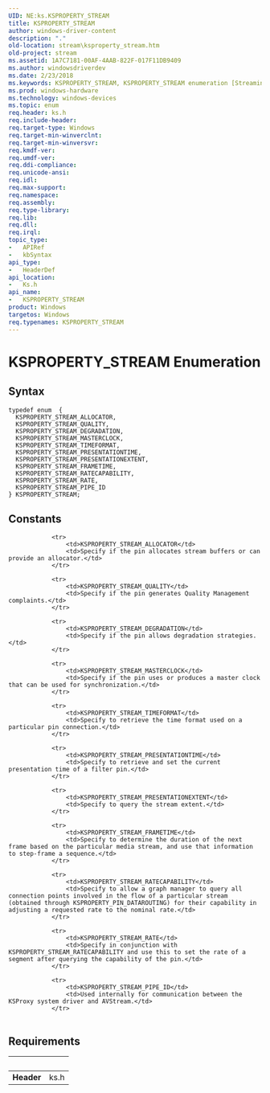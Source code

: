 ```yaml
---
UID: NE:ks.KSPROPERTY_STREAM
title: KSPROPERTY_STREAM
author: windows-driver-content
description: "."
old-location: stream\ksproperty_stream.htm
old-project: stream
ms.assetid: 1A7C7181-00AF-4AAB-822F-017F11DB9409
ms.author: windowsdriverdev
ms.date: 2/23/2018
ms.keywords: KSPROPERTY_STREAM, KSPROPERTY_STREAM enumeration [Streaming Media Devices], KSPROPERTY_STREAM_ALLOCATOR, KSPROPERTY_STREAM_DEGRADATION, KSPROPERTY_STREAM_FRAMETIME, KSPROPERTY_STREAM_MASTERCLOCK, KSPROPERTY_STREAM_PIPE_ID, KSPROPERTY_STREAM_PRESENTATIONEXTENT, KSPROPERTY_STREAM_PRESENTATIONTIME, KSPROPERTY_STREAM_QUALITY, KSPROPERTY_STREAM_RATE, KSPROPERTY_STREAM_RATECAPABILITY, KSPROPERTY_STREAM_TIMEFORMAT, ks/KSPROPERTY_STREAM, ks/KSPROPERTY_STREAM_ALLOCATOR, ks/KSPROPERTY_STREAM_DEGRADATION, ks/KSPROPERTY_STREAM_FRAMETIME, ks/KSPROPERTY_STREAM_MASTERCLOCK, ks/KSPROPERTY_STREAM_PIPE_ID, ks/KSPROPERTY_STREAM_PRESENTATIONEXTENT, ks/KSPROPERTY_STREAM_PRESENTATIONTIME, ks/KSPROPERTY_STREAM_QUALITY, ks/KSPROPERTY_STREAM_RATE, ks/KSPROPERTY_STREAM_RATECAPABILITY, ks/KSPROPERTY_STREAM_TIMEFORMAT, stream.ksproperty_stream
ms.prod: windows-hardware
ms.technology: windows-devices
ms.topic: enum
req.header: ks.h
req.include-header: 
req.target-type: Windows
req.target-min-winverclnt: 
req.target-min-winversvr: 
req.kmdf-ver: 
req.umdf-ver: 
req.ddi-compliance: 
req.unicode-ansi: 
req.idl: 
req.max-support: 
req.namespace: 
req.assembly: 
req.type-library: 
req.lib: 
req.dll: 
req.irql: 
topic_type:
-	APIRef
-	kbSyntax
api_type:
-	HeaderDef
api_location:
-	Ks.h
api_name:
-	KSPROPERTY_STREAM
product: Windows
targetos: Windows
req.typenames: KSPROPERTY_STREAM
---
```


# KSPROPERTY_STREAM Enumeration


## Syntax
````
typedef enum  { 
  KSPROPERTY_STREAM_ALLOCATOR,
  KSPROPERTY_STREAM_QUALITY,
  KSPROPERTY_STREAM_DEGRADATION,
  KSPROPERTY_STREAM_MASTERCLOCK,
  KSPROPERTY_STREAM_TIMEFORMAT,
  KSPROPERTY_STREAM_PRESENTATIONTIME,
  KSPROPERTY_STREAM_PRESENTATIONEXTENT,
  KSPROPERTY_STREAM_FRAMETIME,
  KSPROPERTY_STREAM_RATECAPABILITY,
  KSPROPERTY_STREAM_RATE,
  KSPROPERTY_STREAM_PIPE_ID
} KSPROPERTY_STREAM;
````

## Constants

<table>
            
                <tr>
                    <td>KSPROPERTY_STREAM_ALLOCATOR</td>
                    <td>Specify if the pin allocates stream buffers or can provide an allocator.</td>
                </tr>
            
                <tr>
                    <td>KSPROPERTY_STREAM_QUALITY</td>
                    <td>Specify if the pin generates Quality Management complaints.</td>
                </tr>
            
                <tr>
                    <td>KSPROPERTY_STREAM_DEGRADATION</td>
                    <td>Specify if the pin allows degradation strategies.</td>
                </tr>
            
                <tr>
                    <td>KSPROPERTY_STREAM_MASTERCLOCK</td>
                    <td>Specify if the pin uses or produces a master clock that can be used for synchronization.</td>
                </tr>
            
                <tr>
                    <td>KSPROPERTY_STREAM_TIMEFORMAT</td>
                    <td>Specify to retrieve the time format used on a particular pin connection.</td>
                </tr>
            
                <tr>
                    <td>KSPROPERTY_STREAM_PRESENTATIONTIME</td>
                    <td>Specify to retrieve and set the current presentation time of a filter pin.</td>
                </tr>
            
                <tr>
                    <td>KSPROPERTY_STREAM_PRESENTATIONEXTENT</td>
                    <td>Specify to query the stream extent.</td>
                </tr>
            
                <tr>
                    <td>KSPROPERTY_STREAM_FRAMETIME</td>
                    <td>Specify to determine the duration of the next frame based on the particular media stream, and use that information to step-frame a sequence.</td>
                </tr>
            
                <tr>
                    <td>KSPROPERTY_STREAM_RATECAPABILITY</td>
                    <td>Specify to allow a graph manager to query all connection points involved in the flow of a particular stream (obtained through KSPROPERTY_PIN_DATAROUTING) for their capability in adjusting a requested rate to the nominal rate.</td>
                </tr>
            
                <tr>
                    <td>KSPROPERTY_STREAM_RATE</td>
                    <td>Specify in conjunction with KSPROPERTY_STREAM_RATECAPABILITY and use this to set the rate of a segment after querying the capability of the pin.</td>
                </tr>
            
                <tr>
                    <td>KSPROPERTY_STREAM_PIPE_ID</td>
                    <td>Used internally for communication between the KSProxy system driver and AVStream.</td>
                </tr>
</table>


## Requirements
| &nbsp; | &nbsp; |
| ---- |:---- |
| **Header** | ks.h |